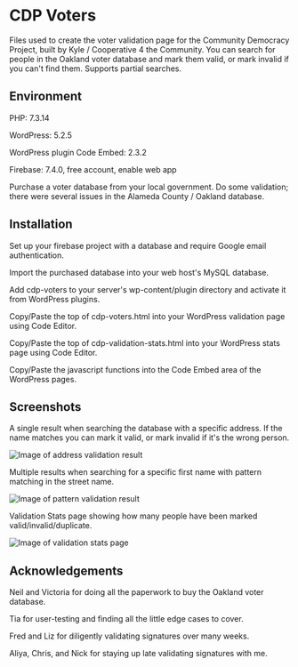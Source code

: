 # CDP Voters
Files used to create the voter validation page for the Community Democracy Project, built by Kyle / Cooperative 4 the Community. You can search for people in the Oakland voter database and mark them valid, or mark invalid if you can't find them. Supports partial searches.

## Environment
PHP: 7.3.14

WordPress: 5.2.5

WordPress plugin Code Embed: 2.3.2

Firebase: 7.4.0, free account, enable web app

Purchase a voter database from your local government. Do some validation; there were several issues in the Alameda County / Oakland database.

## Installation
Set up your firebase project with a database and require Google email authentication.

Import the purchased database into your web host's MySQL database.

Add cdp-voters to your server's wp-content/plugin directory and activate it from WordPress plugins.

Copy/Paste the top of cdp-voters.html into your WordPress validation page using Code Editor.

Copy/Paste the top of cdp-validation-stats.html into your WordPress stats page using Code Editor.

Copy/Paste the javascript functions into the Code Embed area of the WordPress pages.

## Screenshots
A single result when searching the database with a specific address. If the name matches you can mark it valid, or mark invalid if it's the wrong person.

![Image of address validation result](https://cooperative4thecommunity.com/wp-content/uploads/2020/02/validation_result.png)

Multiple results when searching for a specific first name with pattern matching in the street name.

![Image of pattern validation result](https://cooperative4thecommunity.com/wp-content/uploads/2020/02/partial_search.png)

Validation Stats page showing how many people have been marked valid/invalid/duplicate.

![Image of validation stats page](https://cooperative4thecommunity.com/wp-content/uploads/2020/02/validation_stats.png)

## Acknowledgements
Neil and Victoria for doing all the paperwork to buy the Oakland voter database.

Tia for user-testing and finding all the little edge cases to cover.

Fred and Liz for diligently validating signatures over many weeks.

Aliya, Chris, and Nick for staying up late validating signatures with me.

